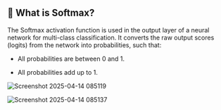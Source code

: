 ## 🧠 What is Softmax?

The Softmax activation function is used in the output layer of a neural network for multi-class classification. It converts the raw output scores (logits) from the network into probabilities, such that:

* All probabilities are between 0 and 1.

* All probabilities add up to 1.

![Screenshot 2025-04-14 085119](https://github.com/user-attachments/assets/add49f36-1644-4ebf-b78b-59188c77f449)

![Screenshot 2025-04-14 085137](https://github.com/user-attachments/assets/fd97a704-282b-4272-80fb-b661245ceb55)
